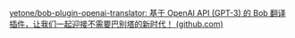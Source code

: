 [yetone/bob-plugin-openai-translator: 基于 OpenAI API (GPT-3) 的 Bob 翻译插件，让我们一起迎接不需要巴别塔的新时代！ (github.com)](https://github.com/yetone/bob-plugin-openai-translator)